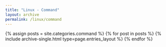```yaml
---
title: "Linux - Command"
layout: archive
permalink: /linux/command
---
```


{% assign posts = site.categories.command %}
{% for post in posts %} {% include archive-single.html type=page.entries_layout %} {% endfor %}
